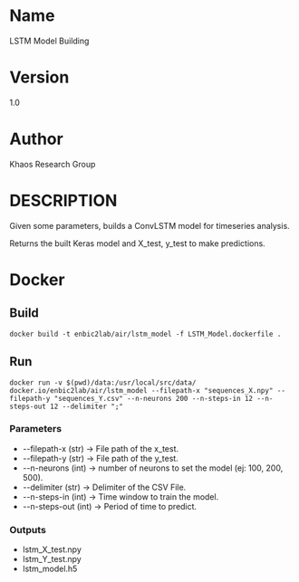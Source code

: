 # Name
LSTM Model Building

# Version
1.0

# Author
Khaos Research Group

# DESCRIPTION
Given some parameters, builds a ConvLSTM model for timeseries analysis.

Returns the built Keras model and X_test, y_test to make predictions.

# Docker
## Build
```shell
docker build -t enbic2lab/air/lstm_model -f LSTM_Model.dockerfile .
```
## Run
```shell
docker run -v $(pwd)/data:/usr/local/src/data/ docker.io/enbic2lab/air/lstm_model --filepath-x "sequences_X.npy" --filepath-y "sequences_Y.csv" --n-neurons 200 --n-steps-in 12 --n-steps-out 12 --delimiter ";"
```

### Parameters
* --filepath-x (str) -> File path of the x_test.
* --filepath-y (str) -> File path of the y_test.
* --n-neurons (int) -> number of neurons to set the model (ej: 100, 200, 500).
* --delimiter (str) -> Delimiter of the CSV File.
* --n-steps-in (int) -> Time window to train the model.
* --n-steps-out (int) -> Period of time to predict.

### Outputs
* lstm_X_test.npy
* lstm_Y_test.npy
* lstm_model.h5
